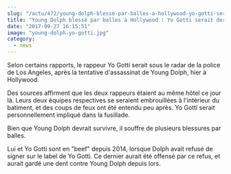 ```yaml
--- 
slug: "/actu/472/young-dolph-blesse-par-balles-a-hollywood-yo-gotti-serait-derriere-la-tentative-de-meurtre"
title: "Young Dolph blessé par balles à Hollywood : Yo Gotti serait derrière la tentative de meurtre"
date: "2017-09-27 16:15:51"
image: "young-dolph-yo-gotti.jpg"
category:
  - news
---
```

<p>Selon certains rapports, le rappeur Yo Gotti serait sous le radar de la police de Los Angeles, après la tentative d'assassinat de Young Dolph, hier à Hollywood.</p>

<p>Des sources affirment que les deux rappeurs étaient au même hôtel ce jour là. Leurs deux équipes respectives se seraient embrouillées à l'intérieur du batiment, et des coups de feux ont été entendu peu après. Yo Gotti serait personnellement impliqué dans la fusillade.</p>

<p>Bien que Young Dolph devrait survivre, il souffre de plusieurs blessures par balles.</p>

<p>Lui et Yo Gotti sont en "beef" depuis 2014, lorsque Dolph avait refusé de signer sur le label de Yo Gotti. Ce dernier aurait été offensé par ce refus, et aurait gardé une dent contre Young Dolph depuis lors.</p>

<p> </p>

<p> </p>